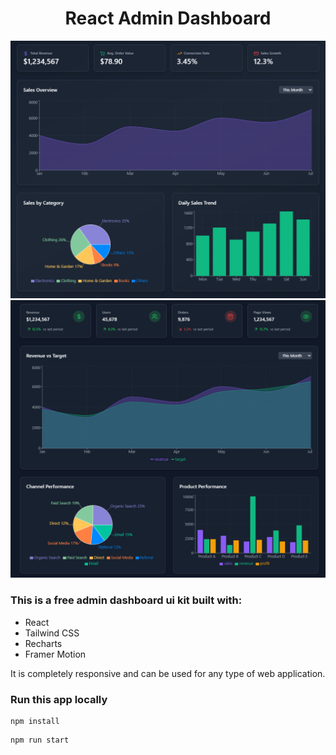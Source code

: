 <h1 align="center">React Admin Dashboard</h1>

![Demo App](/public/screenshot-for-readme-1.png)
![Demo App](/public/screenshot-for-readme-2.png)





### This is a free admin dashboard ui kit built with:

-   React
-   Tailwind CSS
-   Recharts
-   Framer Motion

It is completely responsive and can be used for any type of web application.

### Run this app locally

```shell
npm install
```

```shell
npm run start
```
